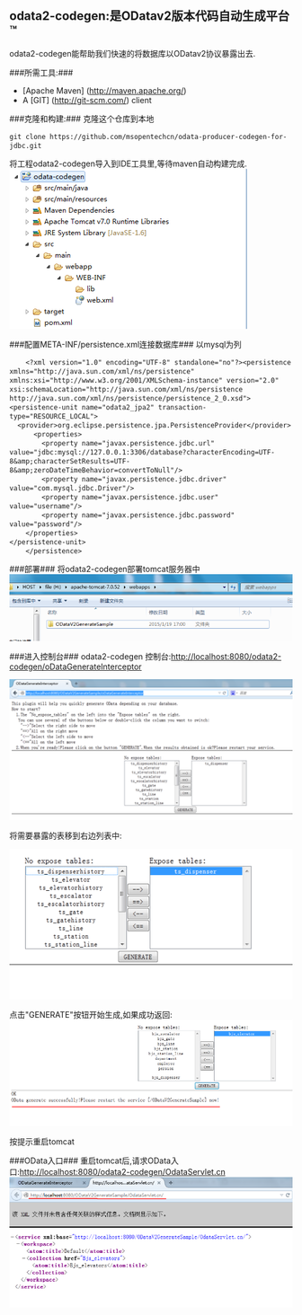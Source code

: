 
odata2-codegen:是ODatav2版本代码自动生成平台™
---------------------------------------------------------

odata2-codegen能帮助我们快速的将数据库以ODatav2协议暴露出去.

###所需工具:###
* [Apache Maven] (http://maven.apache.org/)
* A [GIT] (http://git-scm.com/) client

###克隆和构建:###
克隆这个仓库到本地

    git clone https://github.com/msopentechcn/odata-producer-codegen-for-jdbc.git

将工程odata2-codegen导入到IDE工具里,等待maven自动构建完成.
![](/img/maven.png)

###配置META-INF/persistence.xml连接数据库###
以mysql为列

        <?xml version="1.0" encoding="UTF-8" standalone="no"?><persistence xmlns="http://java.sun.com/xml/ns/persistence"                  xmlns:xsi="http://www.w3.org/2001/XMLSchema-instance" version="2.0"                                xsi:schemaLocation="http://java.sun.com/xml/ns/persistence http://java.sun.com/xml/ns/persistence/persistence_2_0.xsd">
	<persistence-unit name="odata2_jpa2" transaction-type="RESOURCE_LOCAL">
	  <provider>org.eclipse.persistence.jpa.PersistenceProvider</provider>
          <properties>  
            <property name="javax.persistence.jdbc.url" value="jdbc:mysql://127.0.0.1:3306/database?characterEncoding=UTF-8&amp;characterSetResults=UTF-8&amp;zeroDateTimeBehavior=convertToNull"/>  
            <property name="javax.persistence.jdbc.driver" value="com.mysql.jdbc.Driver"/>  
            <property name="javax.persistence.jdbc.user" value="username"/>  
            <property name="javax.persistence.jdbc.password" value="password"/>  
        </properties> 	
	</persistence-unit>
        </persistence>


###部署###
将odata2-codegen部署tomcat服务器中
![](/img/deploy.png)

###进入控制台###
odata2-codegen 控制台:[http://localhost:8080/odata2-codegen/oDataGenerateInterceptor](http://localhost:8080/odata2-codegen/oDataGenerateInterceptor)

![](/img/interceptor.png)

将需要暴露的表移到右边列表中:

![](/img/right-table.png)

点击"GENERATE"按钮开始生成,如果成功返回:
![](/img/status-ok.png)

按提示重启tomcat

###OData入口###
重启tomcat后,请求OData入口:[http://localhost:8080/odata2-codegen/OdataServlet.cn](http://localhost:8080/odata2-codegen/OdataServlet.cn)
![](/img/odata-servlet.png)





